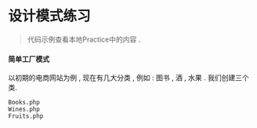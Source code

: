 # 设计模式练习

> 代码示例查看本地Practice中的内容 .

#### 简单工厂模式

以初期的电商网站为例 , 现在有几大分类 , 例如 : 图书 , 酒 , 水果 . 我们创建三个类. 

```
Books.php
Wines.php
Fruits.php
```



